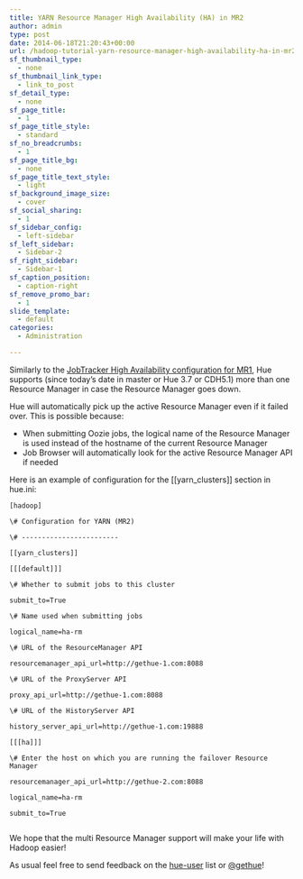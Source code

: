 ```yaml
---
title: YARN Resource Manager High Availability (HA) in MR2
author: admin
type: post
date: 2014-06-18T21:20:43+00:00
url: /hadoop-tutorial-yarn-resource-manager-high-availability-ha-in-mr2/
sf_thumbnail_type:
  - none
sf_thumbnail_link_type:
  - link_to_post
sf_detail_type:
  - none
sf_page_title:
  - 1
sf_page_title_style:
  - standard
sf_no_breadcrumbs:
  - 1
sf_page_title_bg:
  - none
sf_page_title_text_style:
  - light
sf_background_image_size:
  - cover
sf_social_sharing:
  - 1
sf_sidebar_config:
  - left-sidebar
sf_left_sidebar:
  - Sidebar-2
sf_right_sidebar:
  - Sidebar-1
sf_caption_position:
  - caption-right
sf_remove_promo_bar:
  - 1
slide_template:
  - default
categories:
  - Administration

---
```

Similarly to the [JobTracker High Availability configuration for MR1][1], Hue supports (since today’s date in master or Hue 3.7 or CDH5.1) more than one Resource Manager in case the Resource Manager goes down.

Hue will automatically pick up the active Resource Manager even if it failed over. This is possible because:

  * When submitting Oozie jobs, the logical name of the Resource Manager is used instead of the hostname of the current Resource Manager
  * Job Browser will automatically look for the active Resource Manager API if needed

Here is an example of configuration for the [[yarn_clusters]] section in hue.ini:

<pre><code class="bash">[hadoop]

\# Configuration for YARN (MR2)

\# ------------------------

[[yarn_clusters]]

[[[default]]]

\# Whether to submit jobs to this cluster

submit_to=True

\# Name used when submitting jobs

logical_name=ha-rm

\# URL of the ResourceManager API

resourcemanager_api_url=http://gethue-1.com:8088

\# URL of the ProxyServer API

proxy_api_url=http://gethue-1.com:8088

\# URL of the HistoryServer API

history_server_api_url=http://gethue-1.com:19888

[[[ha]]]

\# Enter the host on which you are running the failover Resource Manager

resourcemanager_api_url=http://gethue-2.com:8088

logical_name=ha-rm

submit_to=True

</code></pre>

We hope that the multi Resource Manager support will make your life with Hadoop easier!

As usual feel free to send feedback on the [hue-user][2] list or [@gethue][3]!

 [1]: https://gethue.com/jobtracker-high-availability-ha-in-mr1/
 [2]: http://groups.google.com/a/cloudera.org/group/hue-user
 [3]: https://twitter.com/gethue
